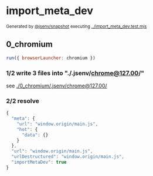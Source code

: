 # import_meta_dev

<sub>
  Generated by <a href="https://github.com/jsenv/core/tree/main/packages/independent/snapshot">@jsenv/snapshot</a> executing <a href="../import_meta_dev.test.mjs">../import_meta_dev.test.mjs</a>
</sub>

## 0_chromium

```js
run({ browserLauncher: chromium })
```

### 1/2 write 3 files into "./.jsenv/chrome@127.00/"

see [./0_chromium/.jsenv/chrome@127.00/](./0_chromium/.jsenv/chrome@127.00/)

### 2/2 resolve

```js
{
  "meta": {
    "url": "window.origin/main.js",
    "hot": {
      "data": {}
    }
  },
  "url": "window.origin/main.js",
  "urlDestructured": "window.origin/main.js",
  "importMetaDev": true
}
```